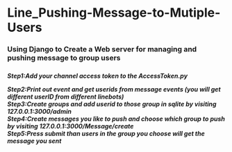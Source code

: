 # Line_Pushing-Message-to-Mutiple-Users
<h3>Using Django to Create a Web server for managing and pushing message to group users<h3>
<h5>
Step1:Add your channel access token to the AccessToken.py<p>
Step2:Print out event and get userids from message events (you will get different userID from different linebots)<br>
Step3:Create groups and add userid to those group in sqlite by visiting 127.0.0.1:3000/admin<br>
Step4:Create messages you like to push and choose which group to push by visiting 127.0.0.1:3000/Message/create<br>
Step5:Press submit than users in the group you choose will get the message you sent
<h5>
